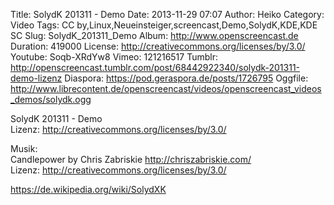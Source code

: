 Title: SolydK 201311 - Demo
Date: 2013-11-29 07:07
Author: Heiko
Category: Video
Tags: CC by,Linux,Neueinsteiger,screencast,Demo,SolydK,KDE,KDE SC
Slug: SolydK_201311_Demo
Album: http://www.openscreencast.de
Duration: 419000
License: http://creativecommons.org/licenses/by/3.0/
Youtube: Soqb-XRdYw8
Vimeo: 121216517
Tumblr: http://openscreencast.tumblr.com/post/68442922340/solydk-201311-demo-lizenz
Diaspora: https://pod.geraspora.de/posts/1726795
Oggfile: http://www.librecontent.de/openscreencast/videos/openscreencast_videos_demos/solydk.ogg

SolydK 201311 - Demo  
Lizenz: <http://creativecommons.org/licenses/by/3.0/>  
  
Musik:  
Candlepower by Chris Zabriskie <http://chriszabriskie.com/>  
Lizenz: <http://creativecommons.org/licenses/by/3.0/>  
  
<https://de.wikipedia.org/wiki/SolydXK>

